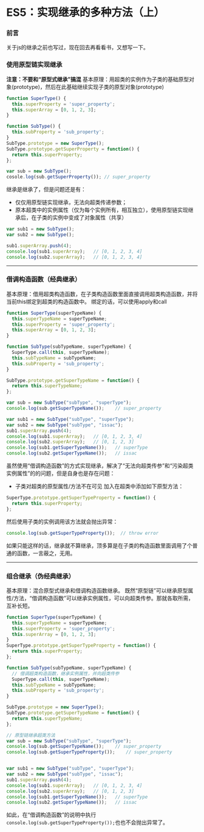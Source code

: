 # ES5：实现继承的多种方法（上）

### 前言
关于js的继承之前也写过，现在回去再看看书，又想写一下。

### 使用原型链实现继承
**注意：不要和“原型式继承”搞混**
基本原理：用超类的实例作为子类的基础原型对象(prototype)，然后在此基础继续实现子类的原型对象(prototype)

```javascript
function SuperType() {
  this.superProperty = 'super_property';
  this.superArray = [0, 1, 2, 3];
}

function SubType() {
  this.subProperty = 'sub_property';
}
SubType.prototype = new SuperType();
SubType.prototype.getSuperProperty = function() {
  return this.superProperty;
};

var sub = new SubType();
cosole.log(sub.getSuperProperty());	// super_property
```
继承是继承了，但是问题还是有：
- 仅仅用原型链实现继承，无法向超类传递参数；
- 原本超类中的实例属性（仅为每个实例所有，相互独立），使用原型链实现继承后，在子类的实例中变成了对象属性（共享）
```javascript
var sub1 = new SubType();
var sub2 = new SubType();

sub1.superArray.push(4);
console.log(sub1.superArray);	// [0, 1, 2, 3, 4]
console.log(sub2.superArray);	// [0, 1, 2, 3, 4]
```
----------------------------------------------------------------------------------------------------

### 借调构造函数（经典继承）
基本原理：借用超类构造函数，在子类构造函数里面直接调用超类构造函数，并将当前this绑定到超类的构造函数中。
绑定的话，可以使用apply和call
```javascript
function SuperType(superTypeName) {
  this.superTypeName = superTypeName;
  this.superProperty = 'super_property';
  this.superArray = [0, 1, 2, 3];
}

function SubType(subTypeName, superTypeName) {
  SuperType.call(this, superTypeName);
  this.subTypeName = subTypeName;
  this.subProperty = 'sub_property';
}

SubType.prototype.getSuperTypeName = function() {
  return this.superTypeName;
};

var sub = new SubType("subType", "superType");
console.log(sub.getSuperTypeName());	// super_property

var sub1 = new SubType("subType", "superType");
var sub2 = new SubType("subType", "issac");
sub1.superArray.push(4);
console.log(sub1.superArray);	// [0, 1, 2, 3, 4]
console.log(sub2.superArray);	// [0, 1, 2, 3]
console.log(sub1.getSuperTypeName());	// superType
console.log(sub2.getSuperTypeName());	// issac
```
虽然使用“借调构造函数”的方式实现继承，解决了“无法向超类传参”和“污染超类实例属性”的的问题，但是自身也是存在问题：
- 子类对超类的原型属性/方法不在可见
加入在超类中添加如下原型方法：
```javascript
SuperType.prototype.getSuperTypeProperty = function() {
  return this.superProperty;
};
```
然后使用子类的实例调用该方法就会抛出异常：
```javascript
console.log(sub.getSuperTypeProperty());  // throw error
```
如果只能这样的话，继承就不算继承，顶多算是在子类的构造函数里面调用了个普通的函数，一言蔽之，无用。

---------------------------------------------------------------------------------------------------

### 组合继承（伪经典继承）
基本原理：混合原型式继承和借调构造函数继承。
既然“原型链”可以继承原型属性/方法，“借调构造函数”可以继承实例属性，可以向超类传参。那就各取所需，互补长短。
```javascript
function SuperType(superTypeName) {
  this.superTypeName = superTypeName;
  this.superProperty = 'super_property';
  this.superArray = [0, 1, 2, 3];
}
SuperType.prototype.getSuperTypeProperty = function() {
  return this.superProperty;
};

function SubType(subTypeName, superTypeName) {
  // 借调超类构造函数，继承实例属性，并向超类传参   
  SuperType.call(this, superTypeName);
  this.subTypeName = subTypeName;
  this.subProperty = 'sub_property';
}

SubType.prototype = new SuperType();
SubType.prototype.getSuperTypeName = function() {
  return this.superTypeName;
};

// 原型链继承超类方法
var sub = new SubType("subType", "superType");
console.log(sub.getSuperTypeName());	// super_property
console.log(sub.getSuperTypeProperty());	// super_property


var sub1 = new SubType("subType", "superType");
var sub2 = new SubType("subType", "issac");
sub1.superArray.push(4);
console.log(sub1.superArray);	// [0, 1, 2, 3, 4]
console.log(sub2.superArray);	// [0, 1, 2, 3]
console.log(sub1.getSuperTypeName());	// superType
console.log(sub2.getSuperTypeName());	// issac
```
如此，在“借调构造函数”的说明中执行`console.log(sub.getSuperTypeProperty());`也也不会抛出异常了。

